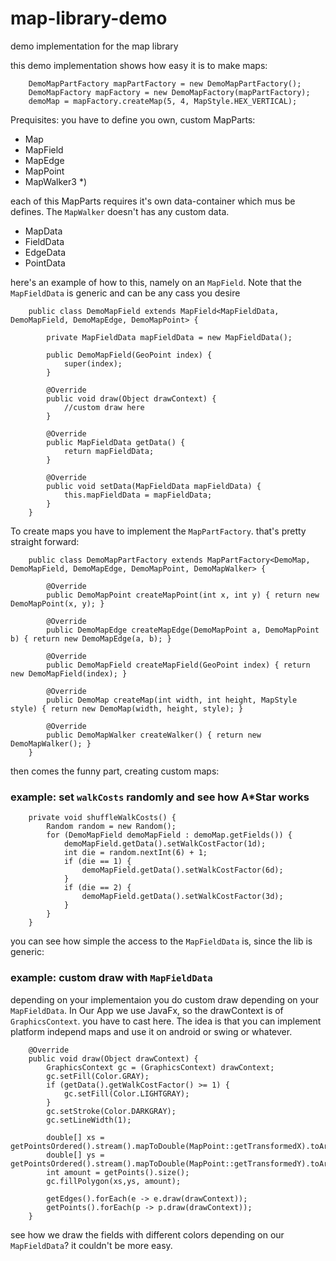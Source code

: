 # map-library-demo
demo implementation for the map library

this demo implementation shows how easy it is to make maps:

```
    DemoMapPartFactory mapPartFactory = new DemoMapPartFactory();
    DemoMapFactory mapFactory = new DemoMapFactory(mapPartFactory);
    demoMap = mapFactory.createMap(5, 4, MapStyle.HEX_VERTICAL);
```

Prequisites:
you have to define you own, custom MapParts:

 + Map
 + MapField
 + MapEdge
 + MapPoint
 + MapWalker3 *)

each of this MapParts requires it's own data-container which mus be defines. The ```MapWalker``` doesn't has
any custom data.

 + MapData
 + FieldData
 + EdgeData
 + PointData

here's an example of how to this, namely on an ```MapField```. Note that the ```MapFieldData``` is generic and can be any cass you
desire

```
    public class DemoMapField extends MapField<MapFieldData, DemoMapField, DemoMapEdge, DemoMapPoint> {

        private MapFieldData mapFieldData = new MapFieldData();

        public DemoMapField(GeoPoint index) {
            super(index);
        }

        @Override
        public void draw(Object drawContext) {
            //custom draw here
        }

        @Override
        public MapFieldData getData() {
            return mapFieldData;
        }

        @Override
        public void setData(MapFieldData mapFieldData) {
            this.mapFieldData = mapFieldData;
        }
    }
```

To create maps you have to implement the ```MapPartFactory```. that's pretty straight forward:

```
    public class DemoMapPartFactory extends MapPartFactory<DemoMap, DemoMapField, DemoMapEdge, DemoMapPoint, DemoMapWalker> {

        @Override
        public DemoMapPoint createMapPoint(int x, int y) { return new DemoMapPoint(x, y); }

        @Override
        public DemoMapEdge createMapEdge(DemoMapPoint a, DemoMapPoint b) { return new DemoMapEdge(a, b); }

        @Override
        public DemoMapField createMapField(GeoPoint index) { return new DemoMapField(index); }

        @Override
        public DemoMap createMap(int width, int height, MapStyle style) { return new DemoMap(width, height, style); }

        @Override
        public DemoMapWalker createWalker() { return new DemoMapWalker(); }
    }
```

then comes the funny part, creating custom maps:

### example: set ```walkCosts``` randomly and see how A*Star works
```
    private void shuffleWalkCosts() {
        Random random = new Random();
        for (DemoMapField demoMapField : demoMap.getFields()) {
            demoMapField.getData().setWalkCostFactor(1d);
            int die = random.nextInt(6) + 1;
            if (die == 1) {
                demoMapField.getData().setWalkCostFactor(6d);
            }
            if (die == 2) {
                demoMapField.getData().setWalkCostFactor(3d);
            }
        }
    }
```
you can see how simple the access to the ```MapFieldData``` is, since the lib is generic:

### example: custom draw with ```MapFieldData```
depending on your implementaion you do custom draw depending on your ```MapFieldData```. In Our App we use JavaFx,
so the drawContext is of ```GraphicsContext```. you have to cast here. The idea is that you can implement
platform independ maps and use it on android or swing or whatever.

```
    @Override
    public void draw(Object drawContext) {
        GraphicsContext gc = (GraphicsContext) drawContext;
        gc.setFill(Color.GRAY);
        if (getData().getWalkCostFactor() >= 1) {
            gc.setFill(Color.LIGHTGRAY);
        }
        gc.setStroke(Color.DARKGRAY);
        gc.setLineWidth(1);

        double[] xs = getPointsOrdered().stream().mapToDouble(MapPoint::getTransformedX).toArray();
        double[] ys = getPointsOrdered().stream().mapToDouble(MapPoint::getTransformedY).toArray();
        int amount = getPoints().size();
        gc.fillPolygon(xs,ys, amount);

        getEdges().forEach(e -> e.draw(drawContext));
        getPoints().forEach(p -> p.draw(drawContext));
    }
```

see how we draw the fields with different colors depending on our ```MapFieldData```? it couldn't be more easy.
